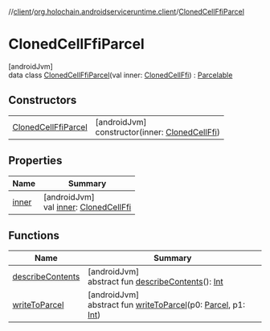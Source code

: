 //[client](../../../index.md)/[org.holochain.androidserviceruntime.client](../index.md)/[ClonedCellFfiParcel](index.md)

# ClonedCellFfiParcel

[androidJvm]\
data class [ClonedCellFfiParcel](index.md)(val inner: [ClonedCellFfi](../-cloned-cell-ffi/index.md)) : [Parcelable](https://developer.android.com/reference/kotlin/android/os/Parcelable.html)

## Constructors

| | |
|---|---|
| [ClonedCellFfiParcel](-cloned-cell-ffi-parcel.md) | [androidJvm]<br>constructor(inner: [ClonedCellFfi](../-cloned-cell-ffi/index.md)) |

## Properties

| Name | Summary |
|---|---|
| [inner](inner.md) | [androidJvm]<br>val [inner](inner.md): [ClonedCellFfi](../-cloned-cell-ffi/index.md) |

## Functions

| Name | Summary |
|---|---|
| [describeContents](../-app-binder-unauthorized-exception-parcel/index.md#-1578325224%2FFunctions%2F275946699) | [androidJvm]<br>abstract fun [describeContents](../-app-binder-unauthorized-exception-parcel/index.md#-1578325224%2FFunctions%2F275946699)(): [Int](https://kotlinlang.org/api/core/kotlin-stdlib/kotlin/-int/index.html) |
| [writeToParcel](../-app-binder-unauthorized-exception-parcel/index.md#-1754457655%2FFunctions%2F275946699) | [androidJvm]<br>abstract fun [writeToParcel](../-app-binder-unauthorized-exception-parcel/index.md#-1754457655%2FFunctions%2F275946699)(p0: [Parcel](https://developer.android.com/reference/kotlin/android/os/Parcel.html), p1: [Int](https://kotlinlang.org/api/core/kotlin-stdlib/kotlin/-int/index.html)) |